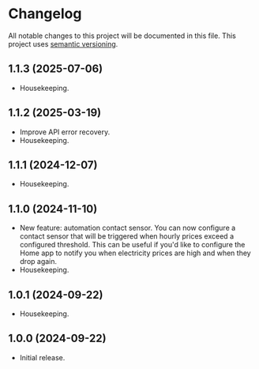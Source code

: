 # Changelog

All notable changes to this project will be documented in this file. This project uses [semantic versioning](https://semver.org/).

## 1.1.3 (2025-07-06)
  * Housekeeping.

## 1.1.2 (2025-03-19)
  * Improve API error recovery.
  * Housekeeping.

## 1.1.1 (2024-12-07)
  * Housekeeping.

## 1.1.0 (2024-11-10)
  * New feature: automation contact sensor. You can now configure a contact sensor that will be triggered when hourly prices exceed a configured threshold. This can be useful if you'd like to configure the Home app to notify you when electricity prices are high and when they drop again.
  * Housekeeping.

## 1.0.1 (2024-09-22)
  * Housekeeping.

## 1.0.0 (2024-09-22)
  * Initial release.
